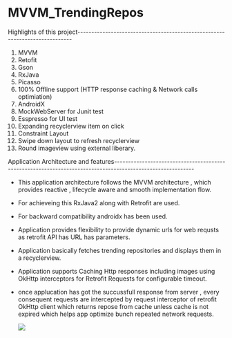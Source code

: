 # MVVM_TrendingRepos

Highlights of this project----------------------------------------------------------------------------

1.  MVVM
2.  Retofit
3.  Gson
4.  RxJava
5.  Picasso
6.  100% Offline support (HTTP response caching & Network calls optimiation)
7.  AndroidX
8.  MockWebServer for Junit test
9.  Esspresso for UI test
10. Expanding recyclerview item on click
11. Constraint Layout
12. Swipe down layout to refresh recyclerview
13. Round imageview using external liberary.

 Application Architecture and features-----------------------------------------------------------------------------------------------------------

- This application architecture follows the MVVM architecture , which provides reactive , lifecycle aware and smooth implementation flow.
- For achieveing this  RxJava2 along with Retrofit are used.
- For backward compatibility androidx has been used.
- Application provides flexibility to provide dynamic urls for web requsts as retrofit API has URL has parameters.
- Application basically fetches trending repositories and displays them in a recyclerview.

- Application supports Caching Http responses including images using OkHttp interceptors for Retrofit Requests for configurable timeout.
- once applucation has got the succussfull response from server , every consequent requests are intercepted by request interceptor of retrofit OkHttp client
  which returns repose from cache unless cache is not expired which helps app optimize bunch repeated network requests.
  
  
  ![](/assignment_1.gif)


